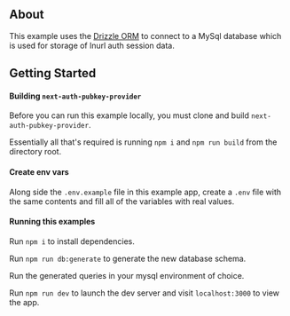## About

This example uses the [Drizzle ORM](https://github.com/drizzle-team/drizzle-orm) to connect to a MySql database which is used for storage of lnurl auth session data.

## Getting Started

#### Building `next-auth-pubkey-provider`

Before you can run this example locally, you must clone and build `next-auth-pubkey-provider`.

Essentially all that's required is running `npm i` and `npm run build` from the directory root.

#### Create env vars

Along side the `.env.example` file in this example app, create a `.env` file with the same contents and fill all of the variables with real values.

#### Running this examples

Run `npm i` to install dependencies.

Run `npm run db:generate` to generate the new database schema.

Run the generated queries in your mysql environment of choice.

Run `npm run dev` to launch the dev server and visit `localhost:3000` to view the app.
